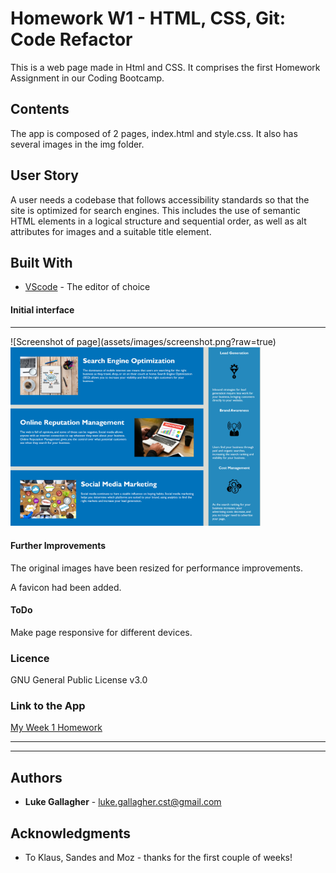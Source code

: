 # Homework W1 - HTML, CSS, Git: Code Refactor
This is a web page made in Html and CSS. It comprises the first Homework Assignment in our Coding Bootcamp.

## Contents
<p>
The app is composed of 2 pages, index.html and style.css. It also has several images in the img folder.

</p>

## User Story
<p>
A user needs a codebase that follows accessibility standards so that the site is optimized for search engines.
This includes the use of semantic HTML elements in a logical structure and sequential order, as well as alt attributes for images and a suitable title element.
</p>

## Built With

* [VScode](https://code.visualstudio.com/) - The editor of choice

#### Initial interface
<hr>
![Screenshot of page](assets/images/screenshot.png?raw=true)
<img src="assets/images/screenshot.png" width="400">

#### Further Improvements
<p>The original images have been resized for performance improvements.</p>
<p>A favicon had been added.</p>

#### ToDo
Make page responsive for different devices. 

### Licence

GNU General Public License v3.0

### Link to the App
<a href="https://github.com/galluk/Homework_Week_1_LG/blob/master/index.html">My Week 1 Homework</a><hr>
<hr>

## Authors

* **Luke Gallagher** - 
luke.gallagher.cst@gmail.com

## Acknowledgments

* To Klaus, Sandes and Moz - thanks for the first couple of weeks! 
